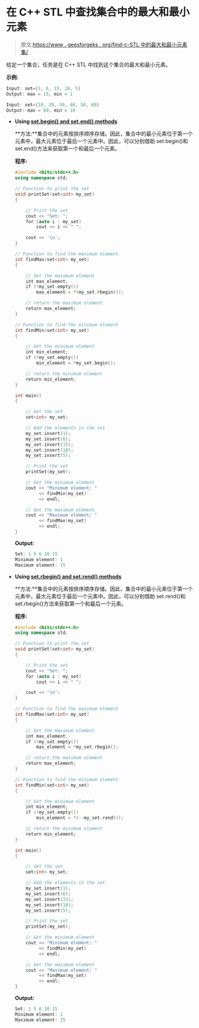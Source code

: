# 在 C++ STL 中查找集合中的最大和最小元素

> 原文:[https://www . geesforgeks . org/find-c-STL 中的最大和最小元素集/](https://www.geeksforgeeks.org/find-maximum-and-minimum-element-in-a-set-in-c-stl/)

给定一个集合，任务是在 C++ STL 中找到这个集合的最大和最小元素。

**示例:**

```cpp
Input: set={1, 6, 15, 10, 5}
Output: max = 15, min = 1

Input: set={10, 20, 30, 40, 50, 60}
Output: max = 60, min = 10

```

*   **Using [set.begin() and set.end() methods](https://www.geeksforgeeks.org/setbegin-setend-c-stl/)**

    **方法:**集合中的元素按排序顺序存储。因此，集合中的最小元素位于第一个元素中，最大元素位于最后一个元素中。因此，可以分别借助 set.begin()和 set.end()方法来获取第一个和最后一个元素。

    **程序:**

    ```cpp
    #include <bits/stdc++.h>
    using namespace std;

    // Function to print the set
    void printSet(set<int> my_set)
    {

        // Print the set
        cout << "Set: ";
        for (auto i : my_set)
            cout << i << " ";

        cout << '\n';
    }

    // Function to find the maximum element
    int findMax(set<int> my_set)
    {

        // Get the maximum element
        int max_element;
        if (!my_set.empty())
            max_element = *(my_set.rbegin());

        // return the maximum element
        return max_element;
    }

    // Function to find the minimum element
    int findMin(set<int> my_set)
    {

        // Get the minimum element
        int min_element;
        if (!my_set.empty())
            min_element = *my_set.begin();

        // return the minimum element
        return min_element;
    }

    int main()
    {

        // Get the set
        set<int> my_set;

        // Add the elements in the set
        my_set.insert(1);
        my_set.insert(6);
        my_set.insert(15);
        my_set.insert(10);
        my_set.insert(5);

        // Print the set
        printSet(my_set);

        // Get the minimum element
        cout << "Minimum element: "
             << findMin(my_set)
             << endl;

        // Get the maximum element
        cout << "Maximum element: "
             << findMax(my_set)
             << endl;
    }
    ```

    **Output:**

    ```cpp
    Set: 1 5 6 10 15 
    Minimum element: 1
    Maximum element: 15

    ```

*   **Using [set.rbegin() and set.rend() methods](https://www.geeksforgeeks.org/setrbegin-and-setrend-in-c-stl/)**

    **方法:**集合中的元素按排序顺序存储。因此，集合中的最小元素位于第一个元素中，最大元素位于最后一个元素中。因此，可以分别借助 set.rend()和 set.rbegin()方法来获取第一个和最后一个元素。

    **程序:**

    ```cpp
    #include <bits/stdc++.h>
    using namespace std;

    // Function to print the set
    void printSet(set<int> my_set)
    {

        // Print the set
        cout << "Set: ";
        for (auto i : my_set)
            cout << i << " ";

        cout << '\n';
    }

    // Function to find the maximum element
    int findMax(set<int> my_set)
    {

        // Get the maximum element
        int max_element;
        if (!my_set.empty())
            max_element = *my_set.rbegin();

        // return the maximum element
        return max_element;
    }

    // Function to find the minimum element
    int findMin(set<int> my_set)
    {

        // Get the minimum element
        int min_element;
        if (!my_set.empty())
            min_element = *(--my_set.rend());

        // return the minimum element
        return min_element;
    }

    int main()
    {

        // Get the set
        set<int> my_set;

        // Add the elements in the set
        my_set.insert(1);
        my_set.insert(6);
        my_set.insert(15);
        my_set.insert(10);
        my_set.insert(5);

        // Print the set
        printSet(my_set);

        // Get the minimum element
        cout << "Minimum element: "
             << findMin(my_set)
             << endl;

        // Get the maximum element
        cout << "Maximum element: "
             << findMax(my_set)
             << endl;
    }
    ```

    **Output:**

    ```cpp
    Set: 1 5 6 10 15 
    Minimum element: 1
    Maximum element: 15

    ```